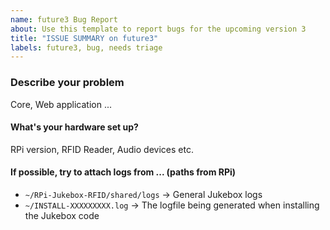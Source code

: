 ```yaml
---
name: future3 Bug Report
about: Use this template to report bugs for the upcoming version 3
title: "ISSUE SUMMARY on future3"
labels: future3, bug, needs triage
---
```


### Describe your problem 

Core, Web application ...

#### What's your hardware set up? 

RPi version, RFID Reader, Audio devices etc.

#### If possible, try to attach logs from ... (paths from RPi)

  * `~/RPi-Jukebox-RFID/shared/logs` -> General Jukebox logs
  * `~/INSTALL-XXXXXXXXX.log` -> The logfile being generated when installing the Jukebox code
